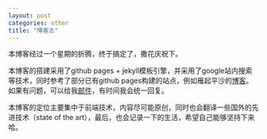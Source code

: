 ```yaml
---
layout: post
categories: other
title: "博客志"
---
```


本博客经过一个星期的折腾，终于搞定了，撒花庆祝下。

本博客的搭建采用了github pages + jekyll模板引擎，并采用了google站内搜索等技术，同时参考了部分已有github pages构建的站点，例如雁起平沙的<a href="https://github.com/yanping/art" target="_blank">博客</a>。如果有问题，可以给我<a href="mailto:369749456@qq.com">邮件</a>，有时间我会统一回复。

本博客的定位主要集中于前端技术，内容尽可能原创，同时也会翻译一些国外的先进技术（state of the art），最后，也会记录一下的生活，希望自己能够坚持下来哈。